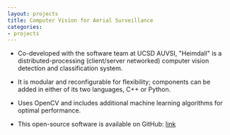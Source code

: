 ```yaml
---
layout: projects
title: Computer Vision for Aerial Surveillance
categories:
- projects
---
```


* Co-developed with the software team at UCSD AUVSI, "Heimdall" is a distributed-processing (client/server networked) computer vision detection and classification system.

* It is modular and reconfigurable for flexibility; components can be added in either of its two languages, C++ or Python.
* Uses OpenCV and includes additional machine learning algorithms for optimal performance.
* This open-source software is available on GitHub: [link](http://github.com/UCSD-AUVSI/Heimdall)
